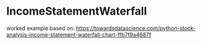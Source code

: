 # IncomeStatementWaterfall

worked example based on: https://towardsdatascience.com/python-stock-analysis-income-statement-waterfall-chart-ffb7f9a4687f

